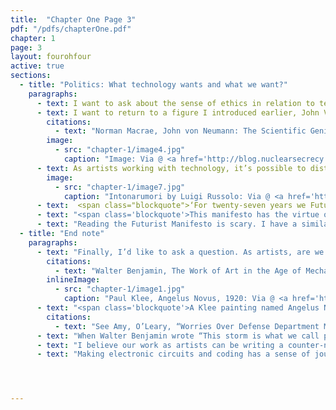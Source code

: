 ```yaml
---
title:  "Chapter One Page 3"
pdf: "/pdfs/chapterOne.pdf"
chapter: 1
page: 3
layout: fourohfour
active: true
sections:
  - title: "Politics: What technology wants and what we want?"
    paragraphs:
      - text: I want to ask about the sense of ethics in relation to technological progress. Development of technology is always intertwined with ethical responsibilities. Employing engineering concepts and tools for creative expression also come with ethical responsibilities. The history of computing is not only about the wonders, the genius and spectacles. In fact, early computers were a byproduct of operations research for the war. It’s important to understand computers were developed in different parts of the world at the same time. In the U.S., the most significant development involved the Manhattan project, which <span class="bold">took place</span> here (at the site of SFPC) and at various research universities and government research facilities.
      - text: I want to return to a figure I introduced earlier, John Von Neumann, whose name is still credited as the architect of the Central Processing Units found in most contemporary computers. He was a highly celebrated engineer, often considered as one of the fathers of modern computing. In my perspective, he was a deeply problematic man. He may have been a scientific prodigy, but he was also a technocrat (one who tries to use technology to govern people) who unquestionably devoted his genius toward the invention of war machines. When Von Neumann worked for the government on major military assignments during and after WWII, he garnered a tremendous amount of power, especially when it came to the atomic bomb. In debating the target, Von Neumann tried to insist on Kyoto instead of Hiroshima, reasoning that its greater population and history would maximize the material and symbolic impact of atomic destruction.<span class="citation-num">6</span> This anecdote suggests he had very little empathy for humans and culture. His belief in technology and his self-righteousness along with many other men involved in the war, created the conditions for Hiroshima and Nagasaki in 1945. The atomic bombing was arguably the most horrific thing anyone has ever done, to kill so many people, so many innocent bystanders. To this day, I’m surprised the catastrophe isn’t talked about as much in the history of computing, especially when discussing operations research. People discuss machines that kill but don’t talk about those who are killed or the profound coyness of defense contractors. All computational technology in its infancy was enlisted in the service of war. 
        citations: 
          - text: "Norman Macrae, John von Neumann: The Scientific Genius Who Pioneered the Modern Computer, Game Theory, Nuclear Deterrence, and Much More (New York: Pantheon Books, 1992). Also see: <a href='http://blog.nuclearsecrecy.com/wp-content/uploads/2014/08/1945-05-02-Notes-on-the-Initial-Meeting-of-the-Target-Committee.pdf' target='_blank'>http://blog.nuclearsecrecy.com/wp-content/uploads/2014/08/1945-05-02-Notes-on-the-Initial-Meeting-of-the-Target-Committee.pdf</a>."
        image: 
          - src: "chapter-1/image4.jpg"
            caption: "Image: Via @ <a href='http://blog.nuclearsecrecy.com/2014/08/08/kyoto-misconception/' target='_blank'>Restricted Data</a>"
      - text: As artists working with technology, it’s possible to distance ourselves from the narratives of progress and spectacle. However, we must be cautious of technology. Technology works towards a certain kind of art. In a famous essay ‘The Work of Art in the Age of Mechanical Reproduction” Walter Benjamin directly addressed the Futurists, a group of Italian avant garde artists led by Marinetti. The Futurists and their obscure inventions are often considered early pioneers of new media artists because they actively used modern technology such as sound and films. The Futurists were vocal supporters of Italian Fascists like Mussolini, and identified as one of them. They often praised the war as <span class="italic">the</span> ultimate form of beauty. In a sense, they were trying to reinvent the world through war. Benjamin quotes the Futurist Manifesto and provides his commentary.
        image: 
          - src: "chapter-1/image7.jpg"
            caption: "Intonarumori by Luigi Russolo: Via @ <a href='https://en.wikipedia.org/wiki/Intonarumori'>Wikipedia</a>"      
      - text:  <span class="blockquote">‘For twenty-seven years we Futurists have rebelled against the branding of war as anti-aesthetic ... Accordingly we state:... War is beautiful because it establishes man’s dominion over the subjugated machinery by means of gas masks, terrifying megaphones, flame throwers, and small tanks. War is beautiful because it initiates the dreamt-of metalization of the human body. War is beautiful because it enriches a flowering meadow with the fiery orchids of machine guns. War is beautiful because it combines the gunfire, the cannonades, the cease-fire, the scents, and the stench of putrefaction into a symphony. War is beautiful because it creates new architecture, like that of the big tanks, the geometrical formation flights, the smoke spirals from burning villages, and many others ... Poets and artists of Futurism! ... remember these principles of an aesthetics of war so that your struggle for a new literature and a new graphic art ... may be illumined by them!’</span>
      - text: "<span class='blockquote'>This manifesto has the virtue of clarity. Its formulations deserve to be accepted by dialecticians. To the latter, the aesthetics of today’s war appears as follows: If the natural utilization of productive forces is impeded by the property system, the increase in technical devices, in speed, and in the sources of energy will press for an unnatural utilization, and this is found in war. The destructiveness of war furnishes proof that society has not been mature enough to incorporate technology as its organ, that technology has not been sufficiently developed to cope with the elemental forces of society.<span class='citation-num'>7</span></span>"
      - text: "Reading the Futurist Manifesto is scary. I have a similarly uneasy feeling when I look at some new media artwork that echoes the technocratic agenda, or art that celebrates technical possibilities without careful consideration of the context.  Technology is biased towards certain forms of art; it is not neutral. I’d like to extend my argument to critique technocracy as well as 'technological solutionism,' a belief that technology will save us from our problems. Benjamin’s comment points out progress in technology lead to surplus of material resources but not necessarily society’s readiness to take care of the wealth and the people. Instead, society turn to abusing the products of progress into it’s own destruction. Technology does not save us. Instead, we need to save history from technology's demise."
  - title: "End note"
    paragraphs:
      - text: "Finally, I’d like to ask a question. As artists, are we working with technology because it is a medium available us? or are we contributing to a form of technocracy, wittingly or unwittingly? It is no surprise that many new media artists work for corporations. It is no surprise that a lot engineers cultivate creative technology work for DARPA.<span class='citation-num'>8</span> It’s no surprise that open source initiatives may have unintended consequences, or wielded in the service of malevolent aims. It’s no surprise that a lot of the push toward transparency and openness (in social network) can lead to invasion of privacy. This field that we contribute to is deeply complex and contains issues and unknown factors. How can we create work that challenges the present moment? How can our work contribute to a future that doesn’t repeat the mistakes from the past? How can we use technology for subversive purposes? I return to Walter Benjamin’s <a href='https://en.wikipedia.org/wiki/Theses_on_the_Philosophy_of_History' target='_blank'>Theses on the philosophy of history</a> for advice:"
        citations: 
          - text: "Walter Benjamin, The Work of Art in the Age of Mechanical Reproduction (1936)"
        inlineImage: 
          - src: "chapter-1/image1.jpg"
            caption: "Paul Klee, Angelus Novus, 1920: Via @ <a href='https://en.wikipedia.org/wiki/Angelus_Novus'>Wikipedia</a>" 
      - text: "<span class='blockquote'>A Klee painting named Angelus Novus shows an angel looking as though he is about to move away from something he is fixedly contemplating. His eyes are staring, his mouth is open, his wings are spread. This is how one pictures the angel of history. His face is turned toward the past. Where we perceive a chain of events, he sees one single catastrophe which keeps piling wreckage upon wreckage and hurls it in front of his feet. The angel would like to stay, awaken the dead, and make whole what has been smashed. But a storm is blowing from Paradise; it has got caught in his wings with such violence that the angel can no longer close them. The storm irresistibly propels him into the future to which his back is turned, while the pile of debris before him grows skyward. This storm is what we call progress. <span class='citation-num'>9</span></span>"
        citations:
          - text: "See Amy, O’Leary, “Worries Over Defense Department Money for ‘Hackerspaces,’” New York Times, (New York, NY), Oct. 5, 2012, <a href='http://www.nytimes.com/2012/10/06/us/worries-over-defense-dept-money-for-hackerspaces.html' target='_blank'>http://www.nytimes.com/2012/10/06/us/worries-over-defense-dept-money-for-hackerspaces.html</a> and Dale Dougherty, “Makerspaces in Education and DARPA,” Make:, April 4, 2012, <a href='http://makezine.com/2012/04/04/makerspaces-in-education-and-darpa/' target='_blank'>http://makezine.com/2012/04/04/makerspaces-in-education-and-darpa/</a>."
      - text: "When Walter Benjamin wrote “This storm is what we call progress,” he was referring to the idea of perpetual ‘progress’ in Historical Materialism and the tendency to equate progress with the future. This ‘storm’ is analogous to unexamined innovation and reformation which can take the form of perpetual war. Perhaps this last sentence, “this storm is what we call progress,” asks us to invert the common perspective that we take responsibility for the past and project alternatives for the future. Instead, we may consider looking at the present with responsibility for the future and to take care of the present by addressing the past."
      - text: "I believe our work as artists can be writing a counter-narrative to mainstream media and history governed by capitalism. As artists and creative practitioners, I believe we can create a counter-narrative to reanimate unheard voices from history. Such work can be the foundation for a counter-archive, an archive that brings truth to light."
      - text: "Making electronic circuits and coding has a sense of jouissance. It’s very liberating to work with these materials in expressive manners. The kind of joy is similar to live drawing on a wall, without the boundaries, free drawing in the air. It’s a chance to transgress the discipline, the constraints within the medium, the particular complexities that it inhabits. If our art work becomes political praxis, we have a chance to write a counter-narrative to the mainstream narrative. Our work has the potential to become an independent inquiry into creating the future we want."




---
```


